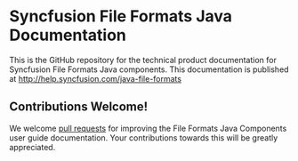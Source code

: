 # Syncfusion File Formats Java Documentation

This is the GitHub repository for the technical product documentation for Syncfusion File Formats Java components. This documentation is published at http://help.syncfusion.com/java-file-formats

## Contributions Welcome!

We welcome [pull requests](https://docs.github.com/en/github/managing-files-in-a-repository/editing-files-in-another-users-repository) for improving the File Formats Java Components user guide documentation. Your contributions towards this will be greatly appreciated.